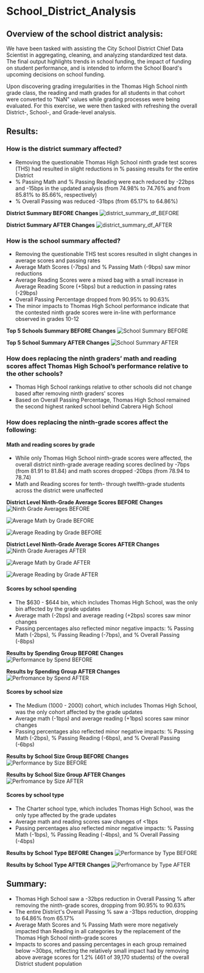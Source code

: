 # School_District_Analysis

## Overview of the school district analysis: 
We have been tasked with assisting the City School District Chief Data Scientist in aggregating, cleaning, and analyzing standardized test data.  The final output highlights trends in school funding, the impact of funding on student performance, and is intended to inform the School Board's upcoming decisions on school funding. 

Upon discovering grading irregularities in the Thomas High School ninth grade class, the reading and math grades for all students in that cohort were converted to "NaN" values while grading processes were being evaluated.  For this exercise, we were then tasked with refreshing the overall District-, School-, and Grade-level analysis.

## Results: 

### How is the district summary affected?
- Removing the questionable Thomas High School ninth grade test scores (THS) had resulted in slight reductions in % passing results for the entire District
- % Passing Math and % Passing Reading were each reduced by -22bps and -15bps in the updated analysis (from 74.98% to 74.76% and from 85.81% to 85.66%, respectively)
- % Overall Passing was reduced -31bps (from 65.17% to 64.86%)

**District Summary BEFORE Changes**
![district_summary_df_BEFORE](https://github.com/benclark62/School_District_Analysis/blob/main/Resources/district_summary_df_BEFORE.png)

**District Summary AFTER Changes**
![district_summary_df_AFTER](https://github.com/benclark62/School_District_Analysis/blob/main/Resources/district_summary_df_AFTER.png)


### How is the school summary affected?
- Removing the questionable THS test scores resulted in slight changes in average scores and passing rates
- Average Math Scores (-7bps) and % Passing Math (-9bps) saw minor reductions
- Average Reading Scores were a mixed bag with a small increase in Average Reading Score (+5bps) but a reduction in passing rates (-29bps)
- Overall Passing Percentage dropped from 90.95% to 90.63%
- The minor impacts to Thomas High School performance indicate that the contested ninth grade scores were in-line with performance observed in grades 10-12

**Top 5 Schools Summary BEFORE Changes**
![School Summary BEFORE](https://github.com/benclark62/School_District_Analysis/blob/main/Resources/ths_per_school_summary_df_BEFORE.png)

**Top 5 School Summary AFTER Changes**
![School Summary AFTER](https://github.com/benclark62/School_District_Analysis/blob/main/Resources/ths_per_school_summary_df_AFTER.png)


### How does replacing the ninth graders’ math and reading scores affect Thomas High School’s performance relative to the other schools?
- Thomas High School rankings relative to other schools did not change based after removing ninth graders' scores
- Based on Overall Passing Percentage, Thomas High School remained the second highest ranked school behind Cabrera High School


### How does replacing the ninth-grade scores affect the following:
#### Math and reading scores by grade
- While only Thomas High School ninth-grade scores were affected, the overall district ninth-grade average reading scores declined by -7bps (from 81.91 to 81.84) and math scores dropped -20bps (from 78.94 to 78.74)
- Math and Reading scores for tenth- through twelfth-grade students across the district were unaffected

**District Level Ninth-Grade Average Scores BEFORE Changes**
![Ninth Grade Averages BEFORE](https://github.com/benclark62/School_District_Analysis/blob/main/Resources/ninth-grade_averages_BEFORE.png)

![Average Math by Grade BEFORE](https://github.com/benclark62/School_District_Analysis/blob/main/Resources/math_by_grade_BEFORE.png)

![Average Reading by Grade BEFORE](https://github.com/benclark62/School_District_Analysis/blob/main/Resources/reading_by_grade_BEFORE.png)

**District Level Ninth-Grade Average Scores AFTER Changes**
![Ninth Grade Averages AFTER](https://github.com/benclark62/School_District_Analysis/blob/main/Resources/ninth-grade_average_scores_AFTER.png)

![Average Math by Grade AFTER](https://github.com/benclark62/School_District_Analysis/blob/main/Resources/math_by_grade_AFTER.png)

![Average Reading by Grade AFTER](https://github.com/benclark62/School_District_Analysis/blob/main/Resources/reading_by_grade_AFTER.png)

#### Scores by school spending
- The $630 - $644 bin, which includes Thomas High School, was the only bin affected by the grade updates
- Average math (-2bps) and average reading (+2bps) scores saw minor changes
- Passing percentages also reflected minor negative impacts: % Passing Math (-2bps), % Passing Reading (-7bps), and % Overall Passing (-8bps)

**Results by Spending Group BEFORE Changes**
![Performance by Spend BEFORE](https://github.com/benclark62/School_District_Analysis/blob/main/Resources/perf_by_spend_BEFORE.png)

**Results by Spending Group AFTER Changes**
![Perfromance by Spend AFTER](https://github.com/benclark62/School_District_Analysis/blob/main/Resources/perf_by_spend_AFTER.png)

#### Scores by school size
- The Medium (1000 - 2000) cohort, which includes Thomas High School, was the only cohort affected by the grade updates
- Average math (-1bps) and average reading (+1bps) scores saw minor changes
- Passing percentages also reflected minor negative impacts: % Passing Math (-2bps), % Passing Reading (-6bps), and % Overall Passing (-6bps)

**Results by School Size Group BEFORE Changes**
![Performance by Size BEFORE](https://github.com/benclark62/School_District_Analysis/blob/main/Resources/perf_by_size_before.png)

**Results by School Size Group AFTER Changes**
![Perfromance by Size AFTER](https://github.com/benclark62/School_District_Analysis/blob/main/Resources/perf_by_size_after.png)  

#### Scores by school type
- The Charter school type, which includes Thomas High School, was the only type affected by the grade updates
- Average math and reading scores saw changes of <1bps
- Passing percentages also reflected minor negative impacts: % Passing Math (-1bps), % Passing Reading (-4bps), and % Overall Passing (-4bps)

**Results by School Type BEFORE Changes**
![Performance by Type BEFORE](https://github.com/benclark62/School_District_Analysis/blob/main/Resources/perf_by_type_before.png)

**Results by School Type AFTER Changes**
![Perfromance by Type AFTER](https://github.com/benclark62/School_District_Analysis/blob/main/Resources/perf_by_type_after.png)


## Summary: 
- Thomas High School saw a -32bps reduction in Overall Passing % after removing the ninth-grade scores, dropping from 90.95% to 90.63%
- The entire District's Overall Passing % saw a -31bps reduction, dropping to 64.86% from 65.17%
- Average Math Scores and % Passing Math were more negatively impacted than Reading in all categories by the replacement of the Thomas High School ninth-grade scores
- Impacts to scores and passing percentages in each group remained below ~30bps, reflecting the relatively small impact had by removing above average scores for 1.2% (461 of 39,170 students) of the overall District student population
